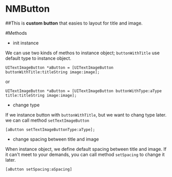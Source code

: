 # NMButton


##This is **custom button** that easies to layout for title and image.


#Methods
* init instance

We can use two kinds of methos to instance object; `buttonWithTitle` use default type to instance object.

    UITextImageButton *aButton = [UITextImageButton buttonWithTitle:titleString image:image];
  
or

    UITextImageButton *aButton = [UITextImageButton buttonWithType:aType title:titleString image:image];

* change type

If we instance button with `buttonWithTitle`, but we want to chang type later. we can call method `setTextImageButton`

    [aButton setTextImageButtonType:aType];

* change spacing between title and image

When instance object, we define default spacing between title and image. If it can't meet to your demands, you can call method `setSpacing` to change it later.

    [aButton setSpacing:aSpacing]
    

